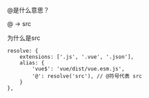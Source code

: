 @是什么意思？

@ -> src

为什么是src

    resolve: {
        extensions: ['.js', '.vue', '.json'],
        alias: {
            'vue$': 'vue/dist/vue.esm.js',
            '@': resolve('src'), // @符号代表 src
        }
    },